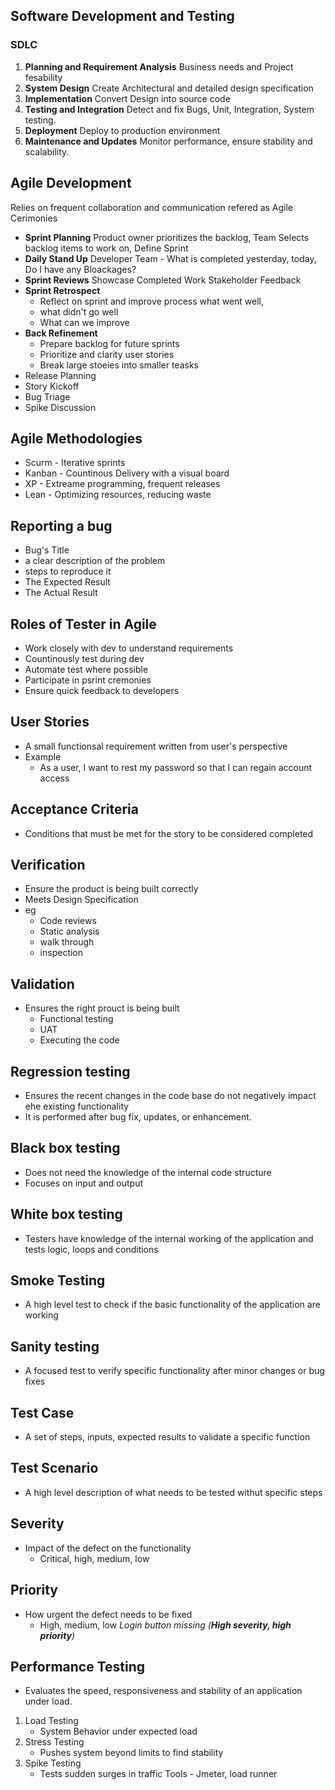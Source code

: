 ## Software Development and Testing
### SDLC
1. **Planning and Requirement Analysis** 
    Business needs and Project fesability
2. **System Design** 
    Create Architectural and detailed design specification
3. **Implementation**
    Convert Design into source code
4. **Testing and Integration**
    Detect and fix Bugs, Unit, Integration, System testing.
5. **Deployment**
    Deploy to production environment
6. **Maintenance and Updates**
    Monitor performance, ensure stability and scalability.
   
## Agile Development
Relies on frequent collaboration and communication refered as Agile Cerimonies
- **Sprint Planning**
    Product owner prioritizes the backlog,
    Team Selects backlog items to work on,
    Define Sprint
- **Daily Stand Up**
    Developer Team - What is completed yesterday, today, Do I have any Bloackages?
- **Sprint Reviews**
    Showcase Completed Work
    Stakeholder Feedback
- **Sprint Retrospect**
    - Reflect on sprint and improve process what went well,
    - what didn't go well
    - What can we improve
- **Back Refinement**
    - Prepare backlog for future sprints
    - Prioritize and clarity user stories
    - Break large stoeies into smaller teasks
- Release Planning
- Story Kickoff
- Bug Triage
- Spike Discussion

## Agile Methodologies 
  - Scurm - Iterative sprints
  - Kanban - Countinous Delivery with a visual board
  - XP - Extreame programming, frequent releases
  - Lean - Optimizing resources, reducing waste

## Reporting a bug
  - Bug's Title
  - a clear description of the problem
  - steps to reproduce it
  - The Expected Result
  - The Actual Result 

## Roles of Tester in Agile
  - Work closely with dev to understand requirements 
  - Countinously test during dev
  - Automate test where possible 
  - Participate in psrint cremonies
  - Ensure quick feedback to developers

## User Stories
  - A small functionsal requirement written from user's perspective
  - Example
    - As a user, I want to rest my password so that I can regain account access

## Acceptance Criteria
  - Conditions that must be met for the story to be considered completed

## Verification
  - Ensure the product is being built correctly 
  - Meets Design Specification
  - eg
    - Code reviews
    - Static analysis
    - walk through
    - inspection

## Validation
  - Ensures the right prouct is being built
    - Functional testing
    - UAT
    - Executing the code

## Regression testing
  - Ensures the recent changes in the code base do not negatively impact ehe existing functionality 
  - It is performed after bug fix, updates, or enhancement.

## Black box testing
- Does not need the knowledge of the internal code structure
- Focuses on input and output

## White box testing
- Testers have knowledge of the internal working of the application and tests logic, loops and conditions

## Smoke Testing
- A high level test to check if the basic functionality of the application are working

## Sanity testing
- A focused test to verify specific functionality after minor changes or bug fixes

## Test Case 
- A set of steps, inputs, expected results to validate a specific function

## Test Scenario
- A high level description of what needs to be tested withut specific steps

## Severity 
- Impact of the defect on the functionality
  - Critical, high, medium, low

## Priority 
- How urgent the defect needs to be fixed 
  - High, medium, low
*Login button missing (**High severity, high priority**)*

## Performance Testing
- Evaluates the speed, responsiveness and stability of an application under load.
1. Load Testing
   - System Behavior under expected load
2. Stress Testing
   - Pushes system beyond limits to find stability
3. Spike Testing
   - Tests sudden surges in traffic
Tools - Jmeter, load runner

